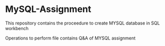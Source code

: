 # MySQL-Assignment
This repository contains the proceedure to create MYSQL database in SQL workbench

Operations to perform file contains Q&A of MYSQL assignment
